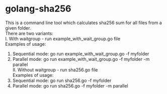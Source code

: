 # golang-sha256
This is a command line tool which calculates sha256 sum for all files from a given folder.  
There are two variants:  
I. With waitgroup - run example_with_wait_group.go file  
Examples of usage:  
1) Sequential mode: go run example_with_wait_group.go -f myfolder  
2) Parallel mode: go run example_with_wait_group.go -f myfolder -m parallel  
II. Without waitgroup - run sha256.go file  
Examples of usage:  
1) Sequential mode: go run sha256.go -f myfolder  
2) Parallel mode: go run sha256.go -f myfolder -m parallel  

